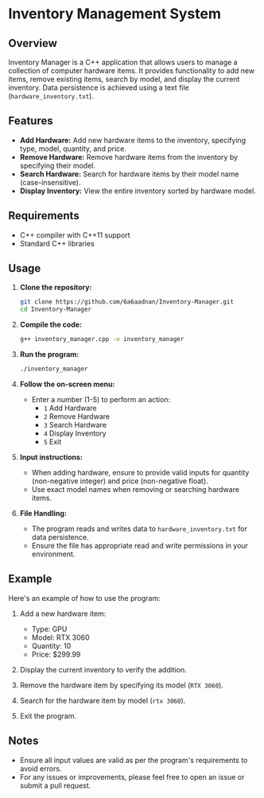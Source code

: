 # Inventory Management System

## Overview

Inventory Manager is a C++ application that allows users to manage a collection of computer hardware items. It provides functionality to add new items, remove existing items, search by model, and display the current inventory. Data persistence is achieved using a text file (`hardware_inventory.txt`).

## Features

- **Add Hardware:** Add new hardware items to the inventory, specifying type, model, quantity, and price.
- **Remove Hardware:** Remove hardware items from the inventory by specifying their model.
- **Search Hardware:** Search for hardware items by their model name (case-insensitive).
- **Display Inventory:** View the entire inventory sorted by hardware model.

## Requirements

- C++ compiler with C++11 support
- Standard C++ libraries

## Usage

1. **Clone the repository:**

   ```bash
   git clone https://github.com/6a6aadnan/Inventory-Manager.git
   cd Inventory-Manager
   ```
2. **Compile the code:**

   ```bash
   g++ inventory_manager.cpp -o inventory_manager
   ```
3. **Run the program:**

   ```bash
   ./inventory_manager
   ```
4. **Follow the on-screen menu:**

   - Enter a number (1-5) to perform an action:
     - `1` Add Hardware
     - `2` Remove Hardware
     - `3` Search Hardware
     - `4` Display Inventory
     - `5` Exit

5. **Input instructions:**

   - When adding hardware, ensure to provide valid inputs for quantity (non-negative integer) and price (non-negative float).
   - Use exact model names when removing or searching hardware items.

6. **File Handling:**

   - The program reads and writes data to `hardware_inventory.txt` for data persistence.
   - Ensure the file has appropriate read and write permissions in your environment.

## Example

Here's an example of how to use the program:

1. Add a new hardware item:
   - Type: GPU
   - Model: RTX 3060
   - Quantity: 10
   - Price: $299.99

2. Display the current inventory to verify the addition.

3. Remove the hardware item by specifying its model (`RTX 3060`).

4. Search for the hardware item by model (`rtx 3060`).

5. Exit the program.

## Notes

- Ensure all input values are valid as per the program's requirements to avoid errors.
- For any issues or improvements, please feel free to open an issue or submit a pull request.

    
